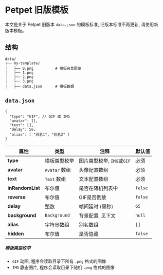 # Petpet 旧版模板

本文是关于 Petpet 旧版本 `data.json` 的模板标准, 旧版本标准不再更新, 请使用新版本模板。

## 结构

```text
data/
├── my-template/
│   ├── 0.png          # 模板背景图像
|   ├── 1.png
│   ├── 2.png
|   ├── 3.png
│   ├── data.json      # 模板数据
```

## `data.json`

```jsonc
{
  "type": "GIF", // GIF 或 IMG
  "avatar": [],
  "text": [],
  "delay": 50,
  "alias": [ "别名1", "别名2" ]
}
```

| **属性**         | **类型**      | **注释**                   | **默认值** |
| ---------------- | ------------- | -------------------------- | ---------- |
| **type**         | 模板类型枚举  | 图片类型枚举, `IMG`或`GIF` | 必须       |
| **avatar**       | `Avatar` 数组 | 头像配置数组               | 必须       |
| **text**         | `Text` 数组   | 文本配置数组               | 必须       |
| **inRandomList** | 布尔值        | 是否在随机列表中           | `false`    |
| **reverse**      | 布尔值        | GIF是否倒放                | `false`    |
| **delay**        | 整数          | 帧间延时 (毫秒)            | `65`       |
| **background**   | `Background`  | 背景配置, 见下文           | `null`     |
| **alias**        | 字符串数组    | 别名数组                   | `[]`       |
| **hidden**       | 布尔值        | 是否隐藏                   | `false`    |

##### 模板类型枚举

- `GIF`  动图, 程序会读取目录下所有 `.png` 格式的图像
- `IMG`  静态图片, 程序会读取目录下随机 `.png` 格式的图像

